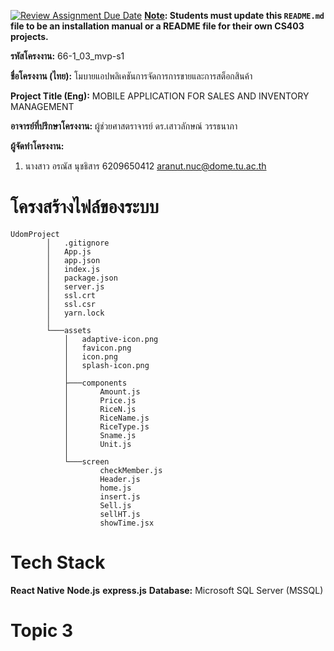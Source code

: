 [![Review Assignment Due Date](https://classroom.github.com/assets/deadline-readme-button-22041afd0340ce965d47ae6ef1cefeee28c7c493a6346c4f15d667ab976d596c.svg)](https://classroom.github.com/a/w8H8oomW)
**<ins>Note</ins>: Students must update this `README.md` file to be an installation manual or a README file for their own CS403 projects.**

**รหัสโครงงาน:** 66-1_03_mvp-s1

**ชื่อโครงงาน (ไทย):** โมบายแอปพลิเคชันการจัดการการขายและการสต็อกสินค้า

**Project Title (Eng):** MOBILE APPLICATION FOR SALES AND INVENTORY MANAGEMENT

**อาจารย์ที่ปรึกษาโครงงาน:** ผู้ช่วยศาสตราจารย์ ดร.เสาวลักษณ์ วรรธนาภา 

**ผู้จัดทำโครงงาน:** 
1. นางสาว อรณัส นุชธิสาร  6209650412  aranut.nuc@dome.tu.ac.th

   

# โครงสร้างไฟล์ของระบบ
```
UdomProject
        │   .gitignore
        │   App.js
        │   app.json
        │   index.js
        │   package.json
        │   server.js
        │   ssl.crt
        │   ssl.csr
        │   yarn.lock
        │
        └───assets
            │   adaptive-icon.png
            │   favicon.png
            │   icon.png
            │   splash-icon.png
            │
            ├───components
            │       Amount.js
            │       Price.js
            │       RiceN.js
            │       RiceName.js
            │       RiceType.js
            │       Sname.js
            │       Unit.js
            │
            └───screen
                    checkMember.js
                    Header.js
                    home.js
                    insert.js
                    Sell.js
                    sellHT.js
                    showTime.jsx
```
# Tech Stack
   **React Native**
   **Node.js**
   **express.js**
   **Database:** Microsoft SQL Server (MSSQL)
# Topic 3

